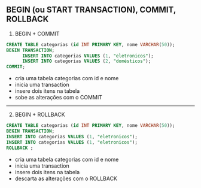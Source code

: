 ## BEGIN (ou START TRANSACTION), COMMIT, ROLLBACK

1. BEGIN + COMMIT
```sql
CREATE TABLE categorias (id INT PRIMARY KEY, nome VARCHAR(50));
BEGIN TRANSACTION;
      INSERT INTO categorias VALUES (1, "eletronicos");
      INSERT INTO categorias VALUES (2, "domésticos");
COMMIT;
```
- cria uma tabela categorias com id e nome
- inicia uma transaction
- insere dois itens na tabela
- sobe as alterações com o COMMIT
---

2. BEGIN + ROLLBACK
```sql
CREATE TABLE categorias (id INT PRIMARY KEY, nome VARCHAR(50));
BEGIN TRANSACTION;
INSERT INTO categorias VALUES (1, "eletronicos");
INSERT INTO categorias VALUES (1, "eletronicos");
ROLLBACK ;
```
- cria uma tabela categorias com id e nome
- inicia uma transaction
- insere dois itens na tabela
- descarta as alterações com o ROLLBACK
